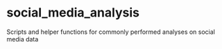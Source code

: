 # social_media_analysis
Scripts and helper functions for commonly performed analyses on social media data
